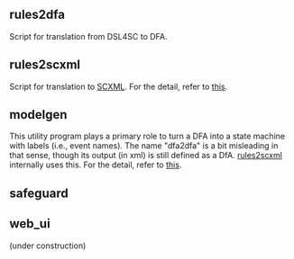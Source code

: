 ## rules2dfa

Script for translation from DSL4SC to DFA.

## rules2scxml

Script for translation to [SCXML](https://www.w3.org/TR/scxml/).
For the detail, refer to [this](rules2scxml/README.md).

## modelgen

This utility program plays a primary role to turn a DFA into a state machine with labels (i.e., event names).
The name "dfa2dfa" is a bit misleading in that sense, though its output (in xml) is still defined as a DfA.
[rules2scxml]() internally uses this.
For the detail, refer to [this](modelgen/README.md).

## safeguard

## web_ui

(under construction)
